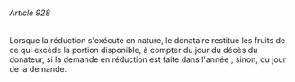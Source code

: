 ###### Article 928

Lorsque la réduction s'exécute en nature, le donataire restitue les fruits de ce qui excède la portion disponible, à compter du jour du décès du donateur, si la demande en réduction est faite dans l'année ; sinon, du jour de la demande.

